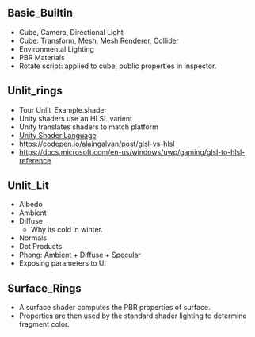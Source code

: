 ## Basic_Builtin

- Cube, Camera, Directional Light
- Cube: Transform, Mesh, Mesh Renderer, Collider
- Environmental Lighting
- PBR Materials
- Rotate script: applied to cube, public properties in inspector.

## Unlit_rings

- Tour Unlit_Example.shader
- Unity shaders use an HLSL varient
- Unity translates shaders to match platform
- [Unity Shader Language](https://docs.unity3d.com/Manual/SL-ShadingLanguage.html)
- https://codepen.io/alaingalvan/post/glsl-vs-hlsl
- https://docs.microsoft.com/en-us/windows/uwp/gaming/glsl-to-hlsl-reference

## Unlit_Lit

- Albedo
- Ambient
- Diffuse
  - Why its cold in winter.
- Normals
- Dot Products
- Phong: Ambient + Diffuse + Specular
- Exposing parameters to UI

## Surface_Rings

- A surface shader computes the PBR properties of surface.
- Properties are then used by the standard shader lighting to determine fragment color.
